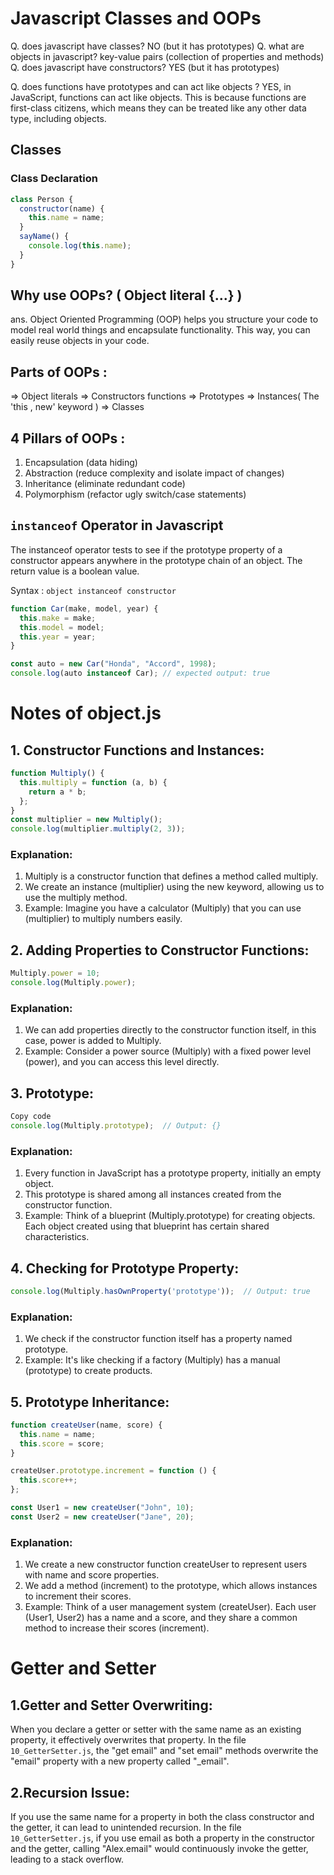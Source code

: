 # Javascript Classes and OOPs

Q. does javascript have classes? NO (but it has prototypes)
Q. what are objects in javascript? key-value pairs (collection of properties and methods)
Q. does javascript have constructors? YES (but it has prototypes)

Q. does functions have prototypes and can act like objects ? YES, in JavaScript, functions can act like objects. This is because functions are first-class citizens, which means they can be treated like any other data type, including objects.

## Classes

### Class Declaration

```javascript
class Person {
  constructor(name) {
    this.name = name;
  }
  sayName() {
    console.log(this.name);
  }
}
```

## Why use OOPs? ( Object literal {...} )

ans. Object Oriented Programming (OOP) helps you structure your code to model real world things and encapsulate functionality. This way, you can easily reuse objects in your code.

## Parts of OOPs :

=> Object literals
=> Constructors functions
=> Prototypes
=> Instances( The 'this , new' keyword )
=> Classes

## 4 Pillars of OOPs :

1. Encapsulation (data hiding)
2. Abstraction (reduce complexity and isolate impact of changes)
3. Inheritance (eliminate redundant code)
4. Polymorphism (refactor ugly switch/case statements)

## `instanceof` Operator in Javascript

The instanceof operator tests to see if the prototype property of a constructor appears anywhere in the prototype chain of an object. The return value is a boolean value.

Syntax : `object instanceof constructor`

```javascript
function Car(make, model, year) {
  this.make = make;
  this.model = model;
  this.year = year;
}

const auto = new Car("Honda", "Accord", 1998);
console.log(auto instanceof Car); // expected output: true
```

# Notes of object.js

## 1. Constructor Functions and Instances:

```javascript
function Multiply() {
  this.multiply = function (a, b) {
    return a * b;
  };
}
const multiplier = new Multiply();
console.log(multiplier.multiply(2, 3));
```
### Explanation:
1. Multiply is a constructor function that defines a method called multiply.
2. We create an instance (multiplier) using the new keyword, allowing us to use the multiply method.
3. Example: Imagine you have a calculator (Multiply) that you can use (multiplier) to multiply numbers easily.

## 2. Adding Properties to Constructor Functions:

```javascript
Multiply.power = 10;
console.log(Multiply.power);
```
### Explanation:
1. We can add properties directly to the constructor function itself, in this case, power is added to Multiply.
2. Example: Consider a power source (Multiply) with a fixed power level (power), and you can access this level directly.

## 3. Prototype:

```javascript
Copy code
console.log(Multiply.prototype);  // Output: {}
```
### Explanation:
1. Every function in JavaScript has a prototype property, initially an empty object.
2. This prototype is shared among all instances created from the constructor function.
3. Example: Think of a blueprint (Multiply.prototype) for creating objects. Each object created using that blueprint has certain shared characteristics.

## 4. Checking for Prototype Property:

```javascript
console.log(Multiply.hasOwnProperty('prototype'));  // Output: true
```
### Explanation:
1. We check if the constructor function itself has a property named prototype.
2. Example: It's like checking if a factory (Multiply) has a manual (prototype) to create products.

## 5. Prototype Inheritance:

```javascript
function createUser(name, score) {
  this.name = name;
  this.score = score;
}

createUser.prototype.increment = function () {
  this.score++;
};

const User1 = new createUser("John", 10);
const User2 = new createUser("Jane", 20);
```

### Explanation:
1. We create a new constructor function createUser to represent users with name and score properties.
2. We add a method (increment) to the prototype, which allows instances to increment their scores.
3. Example: Think of a user management system (createUser). Each user (User1, User2) has a name and a score, and they share a common method to increase their scores (increment).


# Getter and Setter

## 1.Getter and Setter Overwriting:

When you declare a getter or setter with the same name as an existing property, it effectively overwrites that property. In the file `10_GetterSetter.js`, the "get email" and "set email" methods overwrite the "email" property with a new property called "_email".

## 2.Recursion Issue:

If you use the same name for a property in both the class constructor and the getter, it can lead to unintended recursion. In the file `10_GetterSetter.js`, if you use email as both a property in the constructor and the getter, calling "Alex.email" would continuously invoke the getter, leading to a stack overflow.